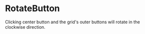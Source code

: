 # RotateButton
Clicking center button and the grid's outer buttons will rotate in the clockwise direction.
